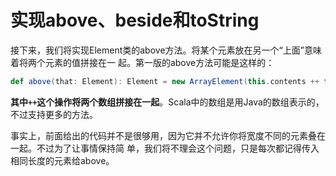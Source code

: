 实现above、beside和toString
===================================================================================
接下来，我们将实现Element类的above方法。将某个元素放在另一个“上面”意味着将两个元素的值拼接在一
起。第一版的above方法可能是这样的：
```scala
def above(that: Element): Element = new ArrayElement(this.contents ++ that.contents)
```
**其中`++`这个操作将两个数组拼接在一起**。Scala中的数组是用Java的数组表示的，不过支持更多的方法。

事实上，前面给出的代码并不是很够用，因为它并不允许你将宽度不同的元素叠在一起。不过为了让事情保持简
单，我们将不理会这个问题，只是每次都记得传入相同长度的元素给above。

